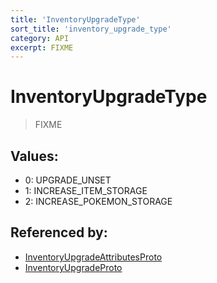 ```yaml
---
title: 'InventoryUpgradeType'
sort_title: 'inventory_upgrade_type'
category: API
excerpt: FIXME
---
```


# InventoryUpgradeType

> FIXME

## Values:

- 0: UPGRADE_UNSET
- 1: INCREASE_ITEM_STORAGE
- 2: INCREASE_POKEMON_STORAGE

## Referenced by:

- [InventoryUpgradeAttributesProto](../../messages/InventoryUpgradeAttributesProto/)
- [InventoryUpgradeProto](../../messages/InventoryUpgradeProto/)
